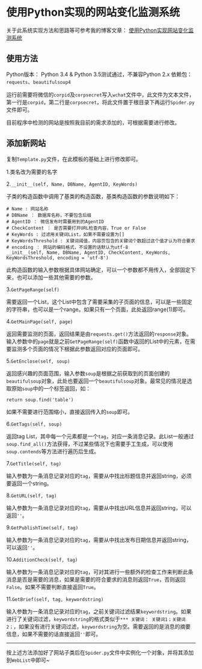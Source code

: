 # 使用Python实现的网站变化监测系统

关于此系统实现方法和思路等可参考我的博客文章：
[使用Python实现网站变化监测系统](http://gaomingfei.xyz/2016/07/26/%E4%BD%BF%E7%94%A8Python%E5%AE%9E%E7%8E%B0%E7%BD%91%E7%AB%99%E5%8F%98%E5%8C%96%E7%9B%91%E6%B5%8B%E7%B3%BB%E7%BB%9F/)

## 使用方法 ##
Python版本： Python 3.4 & Python 3.5测试通过，不兼容Python 2.x
依赖包：`requests`、`beautifulsoup4`

运行前需要将微信的`corpid`及`corpsecret`写入`wchat`文件中，此文件为文本文件，第一行是`corpid`，第二行是`corpsecret`，将此文件置于根目录下再运行`Spider.py`文件即可。

目前程序中检测的网站是按照我目前的需求添加的，可根据需要进行修改。

## 添加新网站 ##
复制`Template.py`文件，在此模板的基础上进行修改即可。

1.类名改为需要的名字

2.`__init__(self, Name, DBName, AgentID, KeyWords)`

子类的构造函数中调用了基类的构造函数，基类构造函数的参数说明如下：

```
# Name : 网站名称
# DBName ： 数据库名称，不要包含后缀
# AgentID ： 微信发布时需要用到的AgentID
# CheckContent ： 是否需要打开URL检查内容，True or False
# KeyWords : 过滤用关键词List，如果不需要设置为[]
# KeyWordsThreshold : 关键词阈值，内容页包含的关键词个数超过这个值才认为符合要求
# encoding ： 网站的编码格式，不设置的话默认为utf-8
__init__(self, Name, DBName, AgentID, CheckContent, KeyWords, KeyWordsThreshold, encoding = 'utf-8')
```

此构造函数的输入参数根据具体网站确定，可以一个参数都不用传入，全部固定下来，也可以添加一些其他需要的参数。

3.`GetPageRange(self)`

需要返回一个List，这个List中包含了需要采集的子页面的信息，可以是一些固定的字符串，也可以是一个range。如果只有一个页面，此处返回range(1)即可。

4.`GetMainPage(self, page)`

返回需要监测的页面，返回结果是由`requests.get()`方法返回的`response`对象。输入参数中的`page`就是之前`GetPageRange(self)`函数中返回的List中的元素，在需要监测多个页面的情况下根据此参数返回对应的页面即可。

5.`GetEnclose(self, soup)`

返回感兴趣的页面范围，输入参数`soup`是根据之前获取到的页面创建的`beautifulsoup`对象，此处也要返回一个`beautifulsoup`对象。最常见的情况是选取原始`soup`中的一个标签返回，如：

```
return soup.find('table')
```

如果不需要进行范围缩小，直接返回传入的`soup`即可。

6.`GetTags(self, soup)`

返回tag List，其中每一个元素都是一个`tag`，对应一条消息记录。此List一般通过`soup.find_all()`方法获得，不过某些情况下也需要手工生成，可以使用`soup.contends`等方法进行遍历后生成。

7.`GetTitle(self, tag)`

输入参数为一条消息记录对应的`tag`，需要从中找出标题信息并返回string，必须要返回一个string。

8.`GetURL(self, tag)`

输入参数为一条消息记录对应的`tag`，需要从中找出URL信息并返回string，可以返回`''`。

9.`GetPublishTime(self, tag)`

输入参数为一条消息记录对应的`tag`，需要从中找出发布日期信息并返回string，可以返回`''`。

10.`AdditionCheck(self, tag)`

输入参数为一条消息记录对应的`tag`，可对其进行一些额外的检查工作来判断此条消息是否是需要的消息，如果是需要的符合要求的消息则返回`True`，否则返回`False`。如果不需要判断直接返回`True`。

11.`GetBrief(self, tag, keywordstring)`

输入参数为一条消息记录对应的`tag`，之前关键词过滤结果`keywordstring`。如果进行了关键词过滤，`keywordstring`的格式类似于`*** 关键词： 关键词1；关键词2；`，如果没有进行关键词过滤，`keywordstring`为空。需要返回的是消息的摘要信息，如果不需要的话直接返回`''`即可。

----------

按上述方法添加好了网站子类后在`Spider.py`文件中实例化一个对象，并将其添加到`WebList`中即可~
